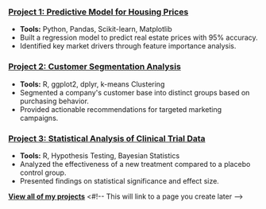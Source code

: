 

### [Project 1: Predictive Model for Housing Prices](#)
*   **Tools:** Python, Pandas, Scikit-learn, Matplotlib
*   Built a regression model to predict real estate prices with 95% accuracy.
*   Identified key market drivers through feature importance analysis.

### [Project 2: Customer Segmentation Analysis](#)
*   **Tools:** R, ggplot2, dplyr, k-means Clustering
*   Segmented a company's customer base into distinct groups based on purchasing behavior.
*   Provided actionable recommendations for targeted marketing campaigns.

### [Project 3: Statistical Analysis of Clinical Trial Data](#)
*   **Tools:** R, Hypothesis Testing, Bayesian Statistics
*   Analyzed the effectiveness of a new treatment compared to a placebo control group.
*   Presented findings on statistical significance and effect size.

**[View all of my projects](/projects)** <#!-- This will link to a page you create later -->

